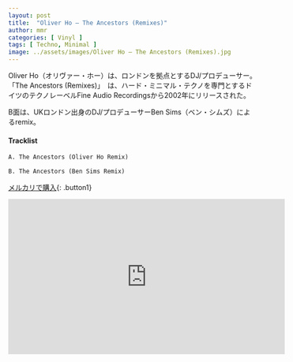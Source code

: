```yaml
---
layout: post
title:  "Oliver Ho – The Ancestors (Remixes)"
author: mmr
categories: [ Vinyl ]
tags: [ Techno, Minimal ]
image: ../assets/images/Oliver Ho – The Ancestors (Remixes).jpg
---
```


Oliver Ho（オリヴァー・ホー）は、ロンドンを拠点とするDJ/プロデューサー。「The Ancestors (Remixes)」　は、ハード・ミニマル・テクノを専門とするドイツのテクノレーベルFine Audio Recordingsから2002年にリリースされた。

B面は、UKロンドン出身のDJ/プロデューサーBen Sims（ベン・シムズ）によるremix。

#### Tracklist
```md
A. The Ancestors (Oliver Ho Remix)

B. The Ancestors (Ben Sims Remix)
```

[メルカリで購入](https://jp.mercari.com/item/m18959940888?afid=6142608987){: .button1}

<iframe width="560" height="315" src="https://www.youtube.com/embed/2ikBLF3FAmI?si=oyW9WgJB0sFCezH8" title="YouTube video player" frameborder="0" allow="accelerometer; autoplay; clipboard-write; encrypted-media; gyroscope; picture-in-picture; web-share" referrerpolicy="strict-origin-when-cross-origin" allowfullscreen></iframe>